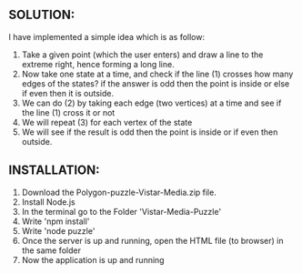## SOLUTION: 

I have implemented a simple idea which is as follow: 

1) Take a given point (which the user enters) and draw a line to the extreme right, hence forming a long line. 
2) Now take one state at a time, and check if the line (1) crosses how many edges of the states? if the answer is odd then the point is inside or else if even then it is outside. 
3) We can do (2) by taking each edge (two vertices) at a time and see if the line (1) cross it or not
4) We will repeat (3) for each vertex of the state
5) We will see if the result is odd then the point is inside or if even then outside. 


## INSTALLATION: 

1) Download the Polygon-puzzle-Vistar-Media.zip file. 
2) Install Node.js
3) In the terminal go to the Folder 'Vistar-Media-Puzzle'
4) Write 'npm install'
5) Write 'node puzzle'
6) Once the server is up and running, open the HTML file (to browser) in the same folder
7) Now the application is up and running
